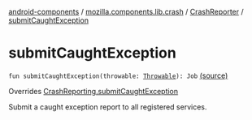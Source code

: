 [android-components](../../index.md) / [mozilla.components.lib.crash](../index.md) / [CrashReporter](index.md) / [submitCaughtException](./submit-caught-exception.md)

# submitCaughtException

`fun submitCaughtException(throwable: `[`Throwable`](https://kotlinlang.org/api/latest/jvm/stdlib/kotlin/-throwable/index.html)`): Job` [(source)](https://github.com/mozilla-mobile/android-components/blob/master/components/lib/crash/src/main/java/mozilla/components/lib/crash/CrashReporter.kt#L145)

Overrides [CrashReporting.submitCaughtException](../../mozilla.components.support.base.crash/-crash-reporting/submit-caught-exception.md)

Submit a caught exception report to all registered services.

